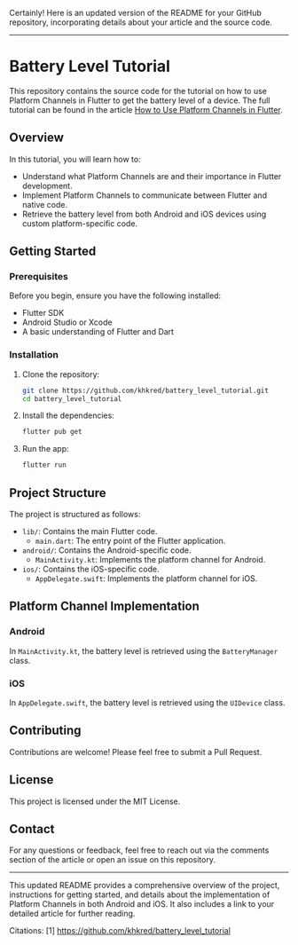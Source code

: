 Certainly! Here is an updated version of the README for your GitHub repository, incorporating details about your article and the source code.

---

# Battery Level Tutorial

This repository contains the source code for the tutorial on how to use Platform Channels in Flutter to get the battery level of a device. The full tutorial can be found in the article [How to Use Platform Channels in Flutter](https://harishkunchala.com/how-to-use-platform-channels-in-flutter).

## Overview

In this tutorial, you will learn how to:
- Understand what Platform Channels are and their importance in Flutter development.
- Implement Platform Channels to communicate between Flutter and native code.
- Retrieve the battery level from both Android and iOS devices using custom platform-specific code.

## Getting Started

### Prerequisites

Before you begin, ensure you have the following installed:
- Flutter SDK
- Android Studio or Xcode
- A basic understanding of Flutter and Dart

### Installation

1. Clone the repository:
    ```bash
    git clone https://github.com/khkred/battery_level_tutorial.git
    cd battery_level_tutorial
    ```

2. Install the dependencies:
    ```bash
    flutter pub get
    ```

3. Run the app:
    ```bash
    flutter run
    ```

## Project Structure

The project is structured as follows:
- `lib/`: Contains the main Flutter code.
  - `main.dart`: The entry point of the Flutter application.
- `android/`: Contains the Android-specific code.
  - `MainActivity.kt`: Implements the platform channel for Android.
- `ios/`: Contains the iOS-specific code.
  - `AppDelegate.swift`: Implements the platform channel for iOS.

## Platform Channel Implementation

### Android

In `MainActivity.kt`, the battery level is retrieved using the `BatteryManager` class.

### iOS

In `AppDelegate.swift`, the battery level is retrieved using the `UIDevice` class.

## Contributing

Contributions are welcome! Please feel free to submit a Pull Request.

## License

This project is licensed under the MIT License.

## Contact

For any questions or feedback, feel free to reach out via the comments section of the article or open an issue on this repository.

---

This updated README provides a comprehensive overview of the project, instructions for getting started, and details about the implementation of Platform Channels in both Android and iOS. It also includes a link to your detailed article for further reading.

Citations:
[1] https://github.com/khkred/battery_level_tutorial